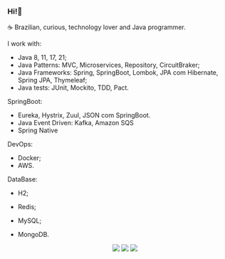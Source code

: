 ### Hi!👋

☕  Brazilian, curious, technology lover and Java programmer.

I work with:

- Java 8, 11, 17, 21;
- Java Patterns: MVC, Microservices, Repository, CircuitBraker;
- Java Frameworks: Spring, SpringBoot, Lombok, JPA com Hibernate, Spring JPA, Thymeleaf;
- Java tests: JUnit, Mockito, TDD, Pact.
 
SpringBoot: 
- Eureka, Hystrix, Zuul, JSON com SpringBoot.
- Java Event Driven: Kafka, Amazon SQS
- Spring Native

DevOps:
 - Docker;
 - AWS.
 
DataBase: 
- H2;
- Redis;
- MySQL;
- MongoDB.

  <div align="center"> 
    <a href="https://www.linkedin.com/in/gamagabriel" target="_blank"><img src="https://img.shields.io/badge/-LinkedIn-%230077B5?style=for-the-badge&logo=linkedin&logoColor=white" target="_blank"></a>
    <a href = "mailto:gbr.gama99@gmail.com"><img src="https://img.shields.io/badge/-Gmail-%23333?style=for-the-badge&logo=gmail&logoColor=white" target="_blank"></a>
    <a href="https://instagram.com/gamagbr" target="_blank"><img src="https://img.shields.io/badge/-Instagram-%23E4405F?style=for-the-badge&logo=instagram&logoColor=white" target="_blank"></a>
